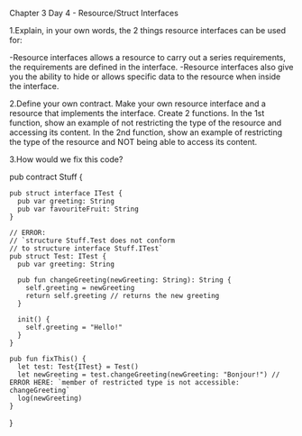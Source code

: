 Chapter 3 Day 4 - Resource/Struct Interfaces

1.Explain, in your own words, the 2 things resource interfaces can be used for:

-Resource interfaces allows a resource to carry out a series requirements, the requirements are defined in the interface.
-Resource interfaces also give you the ability to hide or allows specific data to the resource when inside the interface.

2.Define your own contract. Make your own resource interface and a resource that implements the interface. Create 2 functions. 
In the 1st function, show an example of not restricting the type of the resource and accessing its content. 
In the 2nd function, show an example of restricting the type of the resource and NOT being able to access its content.



3.How would we fix this code?

pub contract Stuff {

    pub struct interface ITest {
      pub var greeting: String
      pub var favouriteFruit: String
    }

    // ERROR:
    // `structure Stuff.Test does not conform 
    // to structure interface Stuff.ITest`
    pub struct Test: ITest {
      pub var greeting: String

      pub fun changeGreeting(newGreeting: String): String {
        self.greeting = newGreeting
        return self.greeting // returns the new greeting
      }

      init() {
        self.greeting = "Hello!"
      }
    }

    pub fun fixThis() {
      let test: Test{ITest} = Test()
      let newGreeting = test.changeGreeting(newGreeting: "Bonjour!") // ERROR HERE: `member of restricted type is not accessible: changeGreeting`
      log(newGreeting)
    }
}
